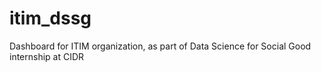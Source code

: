 # itim_dssg
Dashboard for ITIM organization, as part of Data Science for Social Good internship at CIDR
